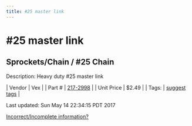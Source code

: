 ```yaml
---
title: #25 master link
---
```


# #25 master link
## Sprockets/Chain / #25 Chain
Description: 	Heavy duty #25 master link 

| Vendor | Vex | 
| Part # | [217-2998](http://www.vexrobotics.com/vexpro/motion/sprockets-and-chain/roller-chain.html) | 
| Unit Price | $2.49 | 
| Tags: | [suggest tags](https://docs.google.com/forms/d/e/1FAIpQLSeWyY8v3RgOty-MyWmh9U0iivNYN_molChYyS-0U-o-kOAv_g/viewform) | 

Last updated: Sun May 14 22:34:15 PDT 2017

 [Incorrect/Incomplete information?](https://docs.google.com/forms/d/e/1FAIpQLSeWyY8v3RgOty-MyWmh9U0iivNYN_molChYyS-0U-o-kOAv_g/viewform)